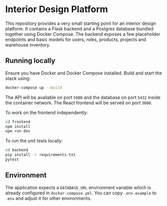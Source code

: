 # Interior Design Platform

This repository provides a very small starting point for an interior design platform. It contains a Flask backend and a Postgres database bundled together using Docker Compose. The backend exposes a few placeholder endpoints and basic models for users, roles, products, projects and warehouse inventory.

## Running locally

Ensure you have Docker and Docker Compose installed. Build and start the stack using:

```bash
docker-compose up --build
```

The API will be available on port `5000` and the database on port `5432` inside the container network.
The React frontend will be served on port `3000`.

To work on the frontend independently:

```bash
cd frontend
npm install
npm run dev
```

To run the unit tests locally:

```bash
cd backend
pip install -r requirements.txt
pytest
```

## Environment

The application expects a `DATABASE_URL` environment variable which is already configured in `docker-compose.yml`. You can copy `.env.example` to `.env` and adjust it for other environments.
